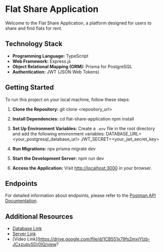 # Flat Share Application

Welcome to the Flat Share Application, a platform designed for users to share and find flats for rent.

## Technology Stack

- **Programming Language:** TypeScript
- **Web Framework:** Express.js
- **Object Relational Mapping (ORM):** Prisma for PostgreSQL
- **Authentication:** JWT (JSON Web Tokens)

## Getting Started

To run this project on your local machine, follow these steps:

1. **Clone the Repository:**
git clone <repository_url>



2. **Install Dependencies:**
cd flat-share-application
npm install



3. **Set Up Environment Variables:**
Create a `.env` file in the root directory and add the following environment variables:
DATABASE_URL=<your_postgresql_database_url>
JWT_SECRET=<your_jwt_secret_key>



4. **Run Migrations:**
npx prisma migrate dev



5. **Start the Development Server:**
npm run dev


6. **Access the Application:**
Visit [http://localhost:3000](http://localhost:3000) in your browser.

## Endpoints

For detailed information about endpoints, please refer to the [Postman API Documentation](https://documenter.getpostman.com/view/31300739/2sA3BuVo4n).

## Additional Resources

- [Database Link](https://supabase.com/dashboard/project/uqkqjvfvyzeiccplarft)
- [Server Link](https://flat-shearing-application.vercel.app/)
- [Video Link](https://drive.google.com/file/d/1CB551x79fs2mxjYlzb-JCxzupvSDr0IQ/view?
